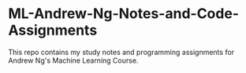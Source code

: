 # ML-Andrew-Ng-Notes-and-Code-Assignments
This repo contains my study notes and programming assignments for Andrew Ng's Machine Learning Course.
